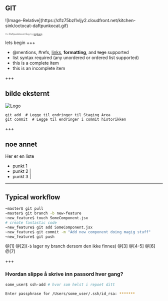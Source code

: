## GIT
<span class="testklasse">
![Image-Relative](https://d1z75bzl1vljy2.cloudfront.net/kitchen-sink/octocat-daftpunkocat.gif)
</span>

<span style="color:gray; font-size:0.5em">the <b>Daftpunktocat-Guy</b> by <a href="https://github.com/jeejkang" target="_blank">jeejkang</a></span>

lets begin
+++

- @mentions, #refs, [links](), **formatting**, and <del>tags</del> supported
- list syntax required (any unordered or ordered list supported)
- this is a complete item
- this is an incomplete item

+++
## bilde eksternt
![Logo](https://www.atlassian.com/dam/jcr:0c5257d5-ff01-4014-af12-faf2aec53cc3/01.svg)

```
git add  # Legge til endringer til Staging Area
git commit  # Legge til endringer i commit historikken
```
+++
## noe annet
Her er en liste
<br>
- punkt 1
- punkt 2 |
- punkt 3 |

---
## Typical workflow

```sh
~master$ git pull
~master$ git branch -b new-feature
~new_feature$ touch SomeComponent.jsx
# create fantastic code
~new_feature$ git add SomeComponent.jsx
~new_feature$ git commit -m "Add new component doing magig stuff"
~new_feature$ git push
```
@[1]
@[2](`-b` lager ny branch dersom den ikke finnes)
@[3]
@[4-5]
@[6]
@[7]

+++

### Hvordan slippe å skrive inn passord hver gang?

```sh
some_user$ ssh-add # hvor som helst i repoet ditt

Enter passphrase for /Users/some_user/.ssh/id_rsa: *******
```

